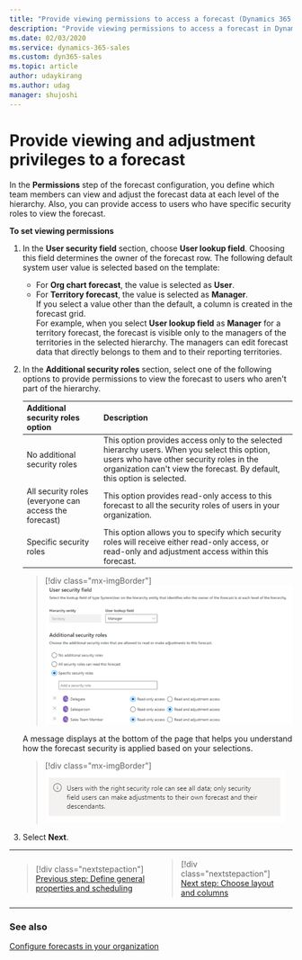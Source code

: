 ```yaml
---
title: "Provide viewing permissions to access a forecast (Dynamics 365 Sales) | MicrosoftDocs"
description: "Provide viewing permissions to access a forecast in Dynamics 365 Sales."
ms.date: 02/03/2020
ms.service: dynamics-365-sales
ms.custom: dyn365-sales
ms.topic: article
author: udaykirang
ms.author: udag
manager: shujoshi
---
```


# Provide viewing and adjustment privileges to a forecast

In the **Permissions** step of the forecast configuration, you define which team members can view and adjust the forecast data at each level of the hierarchy. Also, you can provide access to users who have specific security roles to view the forecast. 

**To set viewing permissions**

1.	In the **User security field** section, choose **User lookup field**. Choosing this field determines the owner of the forecast row. The following default system user value is selected based on the template:        
    -	For **Org chart forecast**, the value is selected as **User**.      
    -	For **Territory forecast**, the value is selected as **Manager**.    
    If you select a value other than the default, a column is created in the forecast grid.     
    For example, when you select **User lookup field** as **Manager** for a territory forecast, the forecast is visible only to the managers of the territories in the selected hierarchy. The managers can edit forecast data that directly belongs to them and to their reporting territories.

2.	In the **Additional security roles** section, select one of the following options to provide permissions to view the forecast to users who aren't part of the hierarchy.

    | Additional security roles option | Description |
    |----------------------------------|-------------|
    | No additional security roles | This option provides access only to the selected hierarchy users. When you select this option, users who have other security roles in the organization can't view the forecast. By default, this option is selected. |
    | All security roles (everyone can access the forecast) | This option provides read-only access to this forecast to all the security roles of users in your organization. |
	| Specific security roles | This option allows you to specify which security roles will receive either read-only access, or read-only and adjustment access within this forecast.|

    > [!div class="mx-imgBorder"]
    > ![Forecast permissions step](media/forecast-permissions.png "Forecast permissions step")

    A message displays at the bottom of the page that helps you understand how the forecast security is applied based on your selections.

    > [!div class="mx-imgBorder"]
    > ![Information on forecast security](media/forecast-add-security-information.png "Information on forecast security")
    
3.	Select **Next**.


<table>
<tr><td>

> [!div class="nextstepaction"] 
> [Previous step: Define general properties and scheduling](define-general-properties-scheduling-forecast.md)
</td><td>

> [!div class="nextstepaction"] 
> [Next step: Choose layout and columns](choose-layout-and-columns-forecast.md)
</td></tr>
</table>

### See also

[Configure forecasts in your organization](configure-forecast.md)
